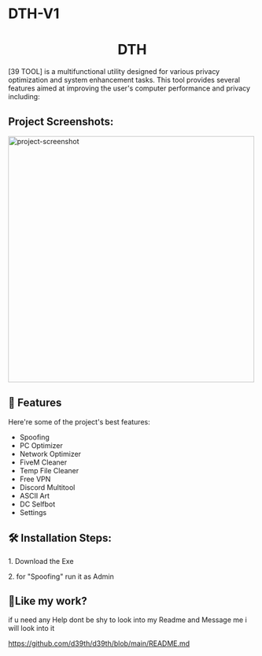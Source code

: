 # DTH-V1
<h1 align="center" id="title">DTH</h1>

<p id="description">[39 TOOL] is a multifunctional utility designed for various privacy optimization and system enhancement tasks. This tool provides several features aimed at improving the user's computer performance and privacy including:</p>

<h2>Project Screenshots:</h2>

<img src="https://images.guns.lol/LP92s.png" alt="project-screenshot" width="500" height="500/">

  
  
<h2>🧐 Features</h2>

Here're some of the project's best features:

*   Spoofing
*   PC Optimizer
*   Network Optimizer
*   FiveM Cleaner
*   Temp File Cleaner
*   Free VPN
*   Discord Multitool
*   ASCII Art
*   DC Selfbot
*   Settings

<h2>🛠️ Installation Steps:</h2>

<p>1. Download the Exe</p>

<p>2. for "Spoofing" run it as Admin</p>

<h2>💖Like my work?</h2>

if u need any Help dont be shy to look into my Readme and Message me i will look into it<p>https://github.com/d39th/d39th/blob/main/README.md</p>
